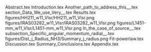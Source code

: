 Abstract.tex
Introduction.tex
Another_path_to_address_this__.tex
section_Data_We_use_Very__.tex
Results.tex
figures/HH211_w11_Vlsr/HH211_w11_Vlsr.png
figures/IRAS03282_w11_Vlsr/IRAS03282_w11_Vlsr.png
figures/L1451-mm_w11_Vlsr/L1451-mm_w11_Vlsr.png
In_the_case_of_source__.tex
subsection_Specific_angular_momentum_radial__.tex
figures/Dist_j_Radius_NH3/Summary_j_radius.png
Fit-powerlaw.tex
Discussion.tex
Summary_Conclusions.tex
Appendix.tex